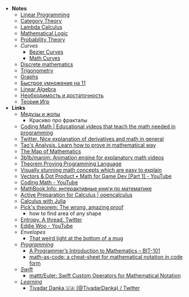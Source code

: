 - **Notes**
	- [Linear Programming](Linear%20Programming.md)
	- [Category Theory](Math/Category%20Theory.md)
	- [Lambda Calculus](Math/Lambda%20Calculus.md)
	- [Mathematical Logic](Math/Mathematical%20Logic.md)
	- [Probability Theory](Math/Probability%20Theory.md)
	- *Curves*
		- [Bezier Curves](Math/Bezier%20Curves.md)
		- [Math Curves](Math%20Curves.md)
	- [Discrete mathematics](Discrete%20mathematics.md)
	- [Trigonometry](Math/Trigonometry.md)
	- [Graphs](Math/Graphs.md)
	- [Быстрое умножение на 11](Math/Быстрое%20умножение%20на%2011.md)
	- [Linear Algebra](Math/Linear%20Algebra.md)
	- [Необходимость и достаточность](Math/Необходимость%20и%20достаточность.md)
	- [Теория Игр](Math/Теория%20Игр.md)
- **Links**
	- [Медузы и жопы](https://sunandstuff.com/mandelbrot/about/)
		- Красиво про фракталы 
	- [Coding Math | Educational videos that teach the math needed in programming](http://www.codingmath.com)
	- [Twitter. Nice explanation of derivatives and math in general](https://twitter.com/dan_abramov/status/1439569980341821444)
	- [Tao's Analysis. Learn how to prove in mathematical way](https://lms.umb.sk/pluginfile.php/111477/mod_page/content/5/TerenceTao_Analysis.I.Third.Edition.pdf)
	- [The Map of Mathematics](https://mathmap.quantamagazine.org/map/)
	- [3b1b/manim: Animation engine for explanatory math videos](https://github.com/3b1b/manim)
	- [Theorem Proving Programming Language](https://leanprover.github.io/theorem_proving_in_lean/introduction.html)
	- [Visually stunning math concepts which are easy to explain](https://math.stackexchange.com/questions/733754/visually-stunning-math-concepts-which-are-easy-to-explain)
	- [Vectors & Dot Product • Math for Game Dev [Part 1] - YouTube](https://www.youtube.com/watch?v=MOYiVLEnhrw)
	- [Coding Math - YouTube](https://www.youtube.com/user/codingmath/videos)
	- [MathBook.Info: интерактивные книги по математике](https://mathbook.info/)
	- [Active Preparation for Calculus | opencalculus](https://opencalculus.wordpress.com/2019/01/02/active-preparation-for-calculus/)
	- [Calculus with Julia](https://docs.juliahub.com/CalculusWithJulia/AZHbv/0.0.5/)
	- [Pick's theorem: The wrong, amazing proof](https://www.youtube.com/watch?v=uh-yRNqLpOg)
		- how to find area of any shape
	- [Entropy. A thread. Twitter](https://twitter.com/TivadarDanka/status/1475456688547250176?s=20)
	- [Eddie Woo - YouTube](https://www.youtube.com/user/misterwootube)
	- *Envelopes*
		- [That weird light at the bottom of a mug](https://www.youtube.com/watch?v=fJWnA4j0_ho)
	- *[Programming](Information%20Technology/Programming.md)*
		- [A Programmer’s Introduction to Mathematics – BIT-101](https://www.bit-101.com/blog/2021/08/a-programmers-introduction-to-mathematics/)
		- [math-as-code: a cheat-sheet for mathematical notation in code form](https://github.com/Jam3/math-as-code)
	- *[Swift](Information%20Technology/Programming/Swift.md)*
		- [mattt/Euler: Swift Custom Operators for Mathematical Notation](https://github.com/mattt/Euler)
	- *[Learning](Learning.md)*
		- [Tivadar Danka 🇺🇦 (@TivadarDanka) / Twitter](https://twitter.com/TivadarDanka)
